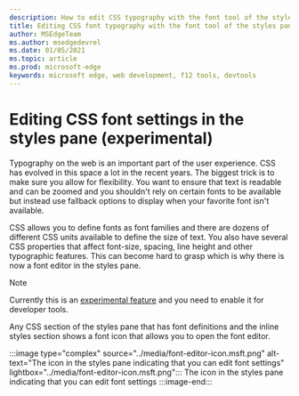 ```yaml
---
description: How to edit CSS typography with the font tool of the styles pane.
title: Editing CSS font typography with the font tool of the styles pane
author: MSEdgeTeam
ms.author: msedgedevrel
ms.date: 01/05/2021
ms.topic: article
ms.prod: microsoft-edge
keywords: microsoft edge, web development, f12 tools, devtools
---
```

# Editing CSS font settings in the styles pane (experimental) 

Typography on the web is an important part of the user experience. CSS has evolved in this space a lot in the recent years. The biggest trick is to make sure you allow for flexibility. You want to ensure that text is readable and can be zoomed and you shouldn't rely on certain fonts to be available but instead use fallback options to display when your favorite font isn't available.

CSS allows you to define fonts as font families and there are dozens of different CSS units available to define the size of text. You also have several CSS properties that affect font-size, spacing, line height and other typographic features. This can become hard to grasp which is why there is now a font editor in the styles pane.

> [!NOTE]
> Currently this is an [experimental feature](DevtoolsExperiments) and you need to enable it for developer tools. 

Any CSS section of the styles pane that has font definitions and the inline styles section shows a font icon that allows you to open the font editor. 

:::image type="complex" source="../media/font-editor-icon.msft.png" alt-text="The icon in the styles pane indicating that you can edit font settings" lightbox="../media/font-editor-icon.msft.png":::
The icon in the styles pane indicating that you can edit font settings
:::image-end:::  

<!-- links -->  

[DevtoolsIndex]: ../index.md "Microsoft Edge (Chromium) Developer Tools | Microsoft Docs"  
[DevtoolsExperiments]: ../experimental-features/index.md "Microsoft Edge (Chromium) Developer Tools Experimental Features| Microsoft Docs"  

[MDNPrefersReducedMotion]: https://developer.mozilla.org/docs/Web/CSS/@media/prefers-reduced-motion "prefers-reduced-motion | MDN"  
